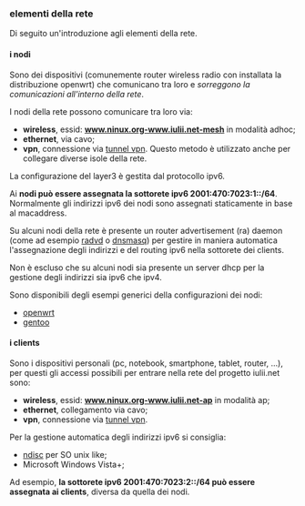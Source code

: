 ### elementi della rete

Di seguito un'introduzione agli elementi della rete.

#### i nodi

Sono dei dispositivi (comunemente router wireless radio con installata la distribuzione openwrt) che comunicano tra loro e *sorreggono la comunicazioni all'interno della rete*.

I nodi della rete possono comunicare tra loro via:

* **wireless**, essid: **www.ninux.org-www.iulii.net-mesh** in modalità adhoc;
* **ethernet**, via cavo;
* **vpn**, connessione via [tunnel vpn](http://wiki.ninux.org/TincVPN "collegarsi a ninux con una vpn"). Questo metodo è utilizzato anche per collegare diverse isole della rete.

La configurazione del layer3 è gestita dal protocollo ipv6. 

Ai **nodi può essere assegnata la sottorete ipv6 2001:470:7023:1::/64**. Normalmente gli indirizzi ipv6 dei nodi sono assegnati staticamente in base al macaddress. 

Su alcuni nodi della rete è presente un router advertisement (ra) daemon (come ad esempio [radvd](http://www.litech.org/radvd/ "homepage di radvd") o [dnsmasq](http://www.thekelleys.org.uk/dnsmasq/doc.html "homepage di dnsmasq")) per gestire in maniera automatica l'assegnazione degli indirizzi e del routing ipv6 nella sottorete dei clients.

Non è escluso che su alcuni nodi sia presente un server dhcp per la gestione degli indirizzi sia ipv6 che ipv4.

Sono disponibili degli esempi generici della configurazioni dei nodi:

* [openwrt](openwrt.html)
* [gentoo](gentoo.html)

#### i clients

Sono i dispositivi personali (pc, notebook, smartphone, tablet, router, ...), per questi gli accessi possibili per entrare nella rete del progetto iulii.net sono:

* **wireless**, essid: **www.ninux.org-www.iulii.net-ap** in modalità ap;
* **ethernet**, collegamento via cavo;
* **vpn**, connessione via [tunnel vpn](http://wiki.ninux.org/TincVPN "collegarsi a ninux con una vpn").

Per la gestione automatica degli indirizzi ipv6 si consiglia:

* [ndisc](http://www.remlab.net/ndisc6/ "ndisc") per SO unix like;
* Microsoft Windows Vista+;

Ad esempio, **la sottorete ipv6 2001:470:7023:2::/64 può essere assegnata ai clients**, diversa da quella dei nodi.
